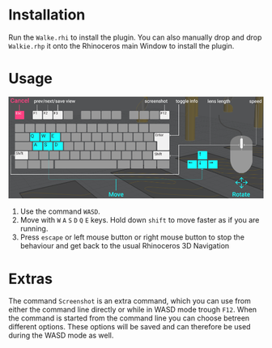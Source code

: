 # Installation

Run the `Walke.rhi` to install the plugin. You can also manually drop and drop `Walkie.rhp` it onto the Rhinoceros main Window to install the plugin.

# Usage

![](image/wasd-screen.png)

1. Use the command `WASD`.
1. Move with `W` `A` `S` `D` `Q` `E` keys. Hold down `shift` to move faster as if you are running.
1. Press `escape` or left mouse button or right mouse button to stop the behaviour and get back to the usual Rhinoceros 3D Navigation

# Extras

The command `Screenshot` is an extra command, which you can use from either the command line directly or while in WASD mode trough `F12`.
When the command is started from the command line you can choose betreen different options. These options will be saved and can therefore be used during the WASD mode as well.

